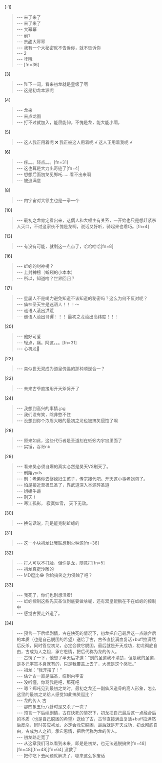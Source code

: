 
[-1] 
>--- 来了来了<br>
>--- 来了来了<br>
>--- 大幂幂<br>
>--- 前1<br>
>--- 景甜大幂幂<br>
>--- 我有一个大秘密就不告诉你，就不告诉你<br>
>--- 2<br>
>--- 哇哦<br>
>--- [fn=36]<br>

[3] 
>--- 陛下一词，看来初龙就是皇级了啊<br>
>--- 这是初龙本源呢<br>

[4] 
>--- 龙来<br>
>--- 来点龙图<br>
>--- 打不过就加入，能屈能伸。不愧是龙，能大能小啊。<br>

[5] 
>--- 这人我正用着呢 ❌
我正被这人用着呢 √
这人正用着我呢 √<br>

[6] 
>--- 疼。。。轻点。。。[fn=31]<br>
>--- 这也算是大力出奇迹了[fn=4]<br>
>--- 想想后面初龙见郑吒……看不出来啊<br>
>--- 被迫满意<br>

[8] 
>--- 内宇宙对大领主也是一拳一个<br>

[10] 
>--- 最初之龙肯定看出来，这俩人和大领主有关系，一开始也只是想赶紧杀人灭口，不过这家伙不愧是龙啊，说话又好听，骑起来也乖巧。[fn=4]<br>

[13] 
>--- 有没有可能，就剩这一点点了，哈哈哈哈[fn=8]<br>

[16] 
>--- 蚯蚓的封神榜？<br>
>--- 上封神榜（蚯蚓的小本本）<br>
>--- 所以，知道啥？世界回归？<br>

[17] 
>--- 星届人不是竭力避免知道不该知道的秘密吗？这么为何不反对呢？<br>
>--- 仙神圣天生是迷语人！！！～<br>
>--- 谜语人滚出洪荒<br>
>--- 谜语人滚出哥谭！！！
最初之龙滚出高纬度！！！<br>

[20] 
>--- 他好可爱<br>
>--- 轻点，痛。阿这。。。[fn=31]<br>
>--- 心机龙🐲<br>

[22] 
>--- 类似世无双成为道皇傀儡的那种顺逆合一？<br>

[23] 
>--- 未来古爷直接用开天斧劈开了<br>

[24] 
>--- 我想到高兴的事情.jpg<br>
>--- 我们没有笑，除非憋不住<br>
>--- 没想到你个浓眉大眼的最初之龙也被搞笑侵蚀了啊<br>

[28] 
>--- 原来如此，这些代行者是圣道刻在蚯蚓内宇宙里面了<br>
>--- 实锤，昋哥nb<br>

[29] 
>--- 看来昊必须自爆的真实必然是昊天VS刑天了。<br>
>--- 刑姐yyds<br>
>--- 刑：老弟你去娶媳妇生孩子，传宗接代吧。开天这小事老姐包了。<br>
>--- 怕是接近至极显圣了，靠武道深入本源碎圣道<br>
>--- 姐姐牛逼<br>
>--- 刑天！<br>
>--- 寒江孤影，
寂寞如雪，
天下无敌。<br>

[30] 
>--- 换句话说，刑是能克制蚯蚓的<br>

[31] 
>--- 这一小块初龙让我联想到火种源[fn=36]<br>

[32] 
>--- 打人可以不打脸，但你是龙，随意打[fn=5]<br>
>--- 初龙真挺沙雕的<br>
>--- MD逗比😂 你給搞笑之力侵蝕了吧？<br>

[33] 
>--- 我死了，你们也别想活着!<br>
>--- 蚯蚓控制这些先天圣位到底要做啥呢，还有双皇鲲鹏在不在蚯蚓的控制中<br>
>--- 感觉古要走外道了。<br>

[34] 
>--- 预言一下后续剧情，古在快死的情况下，初龙把自己最后这一点融合后的本质（也是自己脱困的希望）送给了古，古爷直接满血复活+buff拉满然后反杀，同时答应初龙，必定会救它脱困，最后就是开天成功，初龙彻底自由，古成为人之祖，承它恩情，把后代称为龙的传人。<br>
>--- 古愣了一下，他想了半天后才道：“别的圣道我不清楚，但是我的圣道，是多元宇宙本身就有的，只是我覆盖上去了，大概是这个感觉。”<br>
>--- 祖龙：“我开摆了！”<br>
>--- 估计古一直是临圣，临到内宇宙<br>
>--- 没听懂，你骂我是吧，那死吧<br>
>--- 嗯？郑吒见到最初之龙时，最初之龙还一副仙风道骨的高人形象，怎么这里的最初之龙给人感觉如此搞笑逗比？<br>
>--- 龙的传人 古<br>
>--- 那四象五行八卦时是又杀了一次？<br>
>--- 预言一下后续剧情，古在快死的情况下，初龙把自己最后这一点融合后的本质（也是自己脱困的希望）送给了古，古爷直接满血复活+buff拉满然后反杀，同时答应初龙，必定会救它脱困，最后就是开天成功，初龙彻底自由，古成为人之祖，承它恩情，把后代称为龙的传人。<br>
>--- 初龙路走宽了<br>
>--- 从这章我们可以看到未来，即是是初龙，也无法逃脱搞笑[fn=48][fn=48][fn=48][fn=64] 没救了<br>
>--- 把你吃下去问题就解决了，哪来这么多废话<br>
